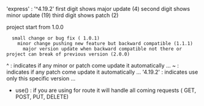 'express' : '^4.19.2'
  first digit shows major update (4)
    second digit shows minor update (19)
        third digit shows patch (2)



project start from 1.0.0 
    
      small change or bug fix ( 1.0.1)
        minor change pushing new feature but backward compatible (1.1.1)
          major version update when backward compatible not there or project can break of previous version (2.0.0)




^ :  indicates if any minor or patch come update it automatically ...
~ : indicates if any patch come update it automatically ...
'4.19.2' : indicates use only this specific version ...



<!-- Route handler and Middleware -->

- use() : if you are using for route it will handle all coming requests ( GET, POST, PUT, DELETE)



<!--  -->